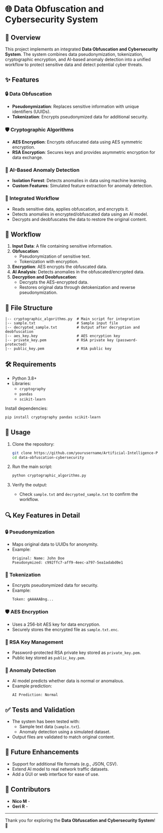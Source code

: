 # 🌐 Data Obfuscation and Cybersecurity System

## 📖 Overview
This project implements an integrated **Data Obfuscation and Cybersecurity System**. The system combines data pseudonymization, tokenization, cryptographic encryption, and AI-based anomaly detection into a unified workflow to protect sensitive data and detect potential cyber threats.

## ✨ Features
### 🔒 **Data Obfuscation**
- **Pseudonymization**: Replaces sensitive information with unique identifiers (UUIDs).
- **Tokenization**: Encrypts pseudonymized data for additional security.

### 🛡️ **Cryptographic Algorithms**
- **AES Encryption**: Encrypts obfuscated data using AES symmetric encryption.
- **RSA Encryption**: Secures keys and provides asymmetric encryption for data exchange.

### 🤖 **AI-Based Anomaly Detection**
- **Isolation Forest**: Detects anomalies in data using machine learning.
- **Custom Features**: Simulated feature extraction for anomaly detection.

### 🔗 **Integrated Workflow**
- Reads sensitive data, applies obfuscation, and encrypts it.
- Detects anomalies in encrypted/obfuscated data using an AI model.
- Decrypts and deobfuscates the data to restore the original content.

## 📂 Workflow
1. **Input Data**: A file containing sensitive information.
2. **Obfuscation**:
   - Pseudonymization of sensitive text.
   - Tokenization with encryption.
3. **Encryption**: AES encrypts the obfuscated data.
4. **AI Analysis**: Detects anomalies in the obfuscated/encrypted data.
5. **Decryption and Deobfuscation**:
   - Decrypts the AES-encrypted data.
   - Restores original data through detokenization and reverse pseudonymization.

## 📁 File Structure
```
|-- cryptographic_algorithms.py  # Main script for integration
|-- sample.txt                   # Sample input file
|-- decrypted_sample.txt         # Output after decryption and deobfuscation
|-- aes_key.key                  # AES encryption key
|-- private_key.pem              # RSA private key (password-protected)
|-- public_key.pem               # RSA public key
```

## 🛠️ Requirements
- Python 3.8+
- Libraries:
  - `cryptography`
  - `pandas`
  - `scikit-learn`

Install dependencies:
```bash
pip install cryptography pandas scikit-learn
```

## 🚀 Usage
1. Clone the repository:
   ```bash
   git clone https://github.com/yourusername/Artificial-Intelligence-Project.git
   cd data-obfuscation-cybersecurity
   ```

2. Run the main script:
   ```bash
   python cryptographic_algorithms.py
   ```

3. Verify the output:
   - Check `sample.txt` and `decrypted_sample.txt` to confirm the workflow.

## 🔍 Key Features in Detail
### 🔒 Pseudonymization
- Maps original data to UUIDs for anonymity.
- Example:
  ```
  Original: Name: John Doe
  Pseudonymized: c992ffc7-aff9-4eec-a797-5ea1adabd0e1
  ```

### 🔑 Tokenization
- Encrypts pseudonymized data for security.
- Example:
  ```
  Token: gAAAAABng...
  ```

### 🛡️ AES Encryption
- Uses a 256-bit AES key for data encryption.
- Securely stores the encrypted file as `sample.txt.enc`.

### 🔐 RSA Key Management
- Password-protected RSA private key stored as `private_key.pem`.
- Public key stored as `public_key.pem`.

### 🤖 Anomaly Detection
- AI model predicts whether data is normal or anomalous.
- Example prediction:
  ```
  AI Prediction: Normal
  ```

## ✅ Tests and Validation
- The system has been tested with:
  - Sample text data (`sample.txt`).
  - Anomaly detection using a simulated dataset.
- Output files are validated to match original content.

## 🌟 Future Enhancements
- Support for additional file formats (e.g., JSON, CSV).
- Extend AI model to real network traffic datasets.
- Add a GUI or web interface for ease of use.



## 👥 Contributors
- **Nico M** - 
- **Geri R** - 


---
Thank you for exploring the **Data Obfuscation and Cybersecurity System**! 🎉


